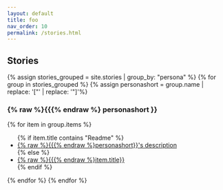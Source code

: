 ```yaml
---
layout: default
title: foo
nav_order: 10
permalink: /stories.html
---
```


<div class="well">
<h2>Stories</h2>
{% assign stories_grouped = site.stories | group_by: "persona" %} 
{% for group in stories_grouped %}
{% assign personashort = group.name | replace: '["' | replace: '"]'%}
<h3>{% raw %}{{{% endraw %} personashort }}</h3>
{% for item in group.items %}
<ul>
{% if item.title contains "Readme" %}
<li><a href="{% raw %}{{{% endraw %}item.url | absolute_url}}">{% raw %}{{{% endraw %}personashort}}'s description</a></li>
{% else %}
<li><a href="{% raw %}{{{% endraw %}item.url | absolute_url}}">{% raw %}{{{% endraw %}item.title}}</a></li>
{% endif %}
</ul>
{% endfor %}
{% endfor %}
</div>
